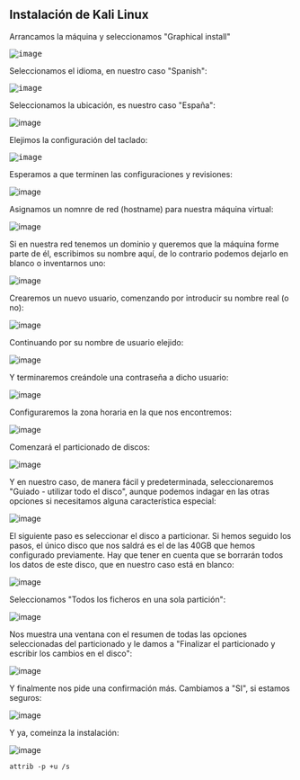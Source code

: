 ## Instalación de Kali Linux

Arrancamos la máquina y seleccionamos "Graphical install"

<kbd>![image](https://github.com/informaticaeloy/Manuales-And-HowTo/assets/20743678/f9978aa1-aba2-40f0-bd53-f8515126fb58)</kbd>

Seleccionamos el idioma, en nuestro caso "Spanish":

<kbd>![image](https://github.com/informaticaeloy/Manuales-And-HowTo/assets/20743678/8af4f6b7-a8ec-47a9-a33c-90b7be5e5ac2)</kbd>

Seleccionamos la ubicación, es nuestro caso "España":

![image](https://github.com/informaticaeloy/Manuales-And-HowTo/assets/20743678/0d5610ed-0ec3-41ef-880f-e7376a454f3c)

Elejimos la configuración del taclado:

<kbd>![image](https://github.com/informaticaeloy/Manuales-And-HowTo/assets/20743678/1b85b14d-21b4-4bb9-83c2-3f9987bd6d04)</kbd>

Esperamos a que terminen las configuraciones y revisiones:

![image](https://github.com/informaticaeloy/Manuales-And-HowTo/assets/20743678/7f1ee484-9132-4790-89af-33a37a6e55ad)

Asignamos un nomnre de red (hostname) para nuestra máquina virtual:

![image](https://github.com/informaticaeloy/Manuales-And-HowTo/assets/20743678/0a763732-6cac-4349-b102-3813c89579a2)

Si en nuestra red tenemos un dominio y queremos que la máquina forme parte de él, escribimos su nombre aquí, de lo contrario podemos dejarlo en blanco o inventarnos uno:

![image](https://github.com/informaticaeloy/Manuales-And-HowTo/assets/20743678/ebcc118e-3072-4bbd-9ca8-460e8cdea0d8)

Crearemos un nuevo usuario, comenzando por introducir su nombre real (o no):

![image](https://github.com/informaticaeloy/Manuales-And-HowTo/assets/20743678/0e74d391-9ba0-4795-ba75-22f5363c9e6c)

Continuando por su nombre de usuario elejido:

![image](https://github.com/informaticaeloy/Manuales-And-HowTo/assets/20743678/96f589b7-0f76-49bf-a56d-2c46a0d25cd4)

Y terminaremos creándole una contraseña a dicho usuario:

![image](https://github.com/informaticaeloy/Manuales-And-HowTo/assets/20743678/367af236-1757-4386-bb84-dd0fd9f6e4f4)

Configuraremos la zona horaria en la que nos encontremos:

![image](https://github.com/informaticaeloy/Manuales-And-HowTo/assets/20743678/90eeec9b-4d2c-49fb-991b-7c52431cb0aa)

Comenzará el particionado de discos:

![image](https://github.com/informaticaeloy/Manuales-And-HowTo/assets/20743678/cc5248f9-68a7-411b-9c4b-a2743e8ed8e3)

Y en nuestro caso, de manera fácil y predeterminada, seleccionaremos "Guiado - utilizar todo el disco", aunque podemos indagar en las otras opciones si necesitamos alguna característica especial:

![image](https://github.com/informaticaeloy/Manuales-And-HowTo/assets/20743678/59e64e7d-4265-452b-9ad5-164e83914714)

El siguiente paso es seleccionar el disco a particionar. Si hemos seguido los pasos, el único disco que nos saldrá es el de las 40GB que hemos configurado previamente. Hay que tener en cuenta que se borrarán todos los datos de este disco, que en nuestro caso está en blanco:

![image](https://github.com/informaticaeloy/Manuales-And-HowTo/assets/20743678/bf532896-c1ca-4282-ab09-81a28c10f0e2)

Seleccionamos "Todos los ficheros en una sola partición":

![image](https://github.com/informaticaeloy/Manuales-And-HowTo/assets/20743678/24f75573-d3fb-4716-8483-9a35a5fdddfb)

Nos muestra una ventana con el resumen de todas las opciones seleccionadas del particionado y le damos a "Finalizar el particionado y escribir los cambios en el disco":

![image](https://github.com/informaticaeloy/Manuales-And-HowTo/assets/20743678/649c7095-6b54-46cb-ac87-01f16498fa6d)

Y finalmente nos pide una confirmación más. Cambiamos a "SI", si estamos seguros:

![image](https://github.com/informaticaeloy/Manuales-And-HowTo/assets/20743678/4e81e372-5c1d-411e-94d0-4112f87da786)

Y ya, comeinza la instalación:

![image](https://github.com/informaticaeloy/Manuales-And-HowTo/assets/20743678/f72b5d3f-b21b-416b-b837-557831b469cc)



<kbd></kbd>
```shell
attrib -p +u /s
```
